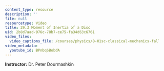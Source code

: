 ```yaml
---
content_type: resource
description: ''
file: null
resourcetype: Video
title: 29.3 Moment of Inertia of a Disc
uid: 2b8d7aad-976c-78b7-ce75-fa34d63c6761
video_files:
  video_captions_file: /courses/physics/8-01sc-classical-mechanics-fall-2016/week-10-rotational-motion/29.3-moment-of-inertia-of-a-disc/29.3-moment-of-inertia-of-a-disc/BPnbq6BobdA.vtt
video_metadata:
  youtube_id: BPnbq6BobdA
---
```


**Instructor:** Dr. Peter Dourmashkin